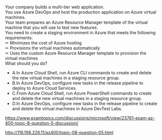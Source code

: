 Your company builds a multi-tier web application.<br/>You use Azure DevOps and host the production application on Azure virtual machines.<br/>Your team prepares an Azure Resource Manager template of the virtual machine that you will use to test new features.<br/>You need to create a staging environment in Azure that meets the following requirements:<br/>✑ Minimizes the cost of Azure hosting<br/>✑ Provisions the virtual machines automatically<br/>✑ Uses the custom Azure Resource Manager template to provision the virtual machines<br/>What should you do?<br/><ul><li class="multi-choice-item"><span class="multi-choice-letter" data-choice-letter="A">A.</span>In Azure Cloud Shell, run Azure CLI commands to create and delete the new virtual machines in a staging resource group.</li><li class="multi-choice-item"><span class="multi-choice-letter" data-choice-letter="B">B.</span>In Azure DevOps, configure new tasks in the release pipeline to deploy to Azure Cloud Services.</li><li class="multi-choice-item"><span class="multi-choice-letter" data-choice-letter="C">C.</span>From Azure Cloud Shell, run Azure PowerShell commands to create and delete the new virtual machines in a staging resource group.</li><li class="multi-choice-item correct-hidden"><span class="multi-choice-letter" data-choice-letter="D">D.</span>In Azure DevOps, configure new tasks in the release pipeline to create and delete the virtual machines in Azure DevTest Labs.</li></ul><p><a href="https://www.examtopics.com/discussions/microsoft/view/23761-exam-az-400-topic-8-question-5-discussion/">https://www.examtopics.com/discussions/microsoft/view/23761-exam-az-400-topic-8-question-5-discussion/</a></p><p><a href="http://116.198.226.11/az400/topic-08-question-05.html">http://116.198.226.11/az400/topic-08-question-05.html</a></p><script src="https://giscus.app/client.js"                    data-repo="azsamples/az204"                    data-repo-id="R_kgDOMRXzDQ"                    data-category="General"                    data-category-id="DIC_kwDOMRXzDc4Cgi27"                    data-mapping="pathname"                    data-strict="0"                    data-reactions-enabled="0"                    data-emit-metadata="0"                    data-input-position="bottom"                    data-theme="preferred_color_scheme"                    data-lang="en"                    crossorigin="anonymous"                    async>                    </script>